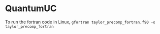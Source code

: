 # QuantumUC

To run the fortran code in Linux, `gfortran taylor_precomp_fortran.f90 -o taylor_precomp_fortran`
